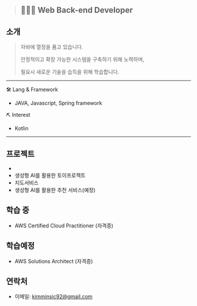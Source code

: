 > ## 👨🏻‍💻 Web Back-end Developer

## 소개
> 자바에 열정을 품고 있습니다.
> 
> 안정적이고 확장 가능한 시스템을 구축하기 위해 노력하며,
> 
> 필요시 새로운 기술을 습득을 위해 학습합니다.


* * *

🛠 Lang & Framework
- JAVA, Javascript, Spring framework

⛏ Interest
- Kotlin

* * *

## 프로젝트
- 
- 생성형 AI를 활용한 토이프로젝트
- 지도서비스
- 생성형 AI를 활용한 추천 서비스(예정)
## 학습 중
- AWS Certified Cloud Practitioner (자격증)
## 학습예정
- AWS Solutions Architect (자격증)
## 연락처
- 이메일: kimminsic92@gmail.com
